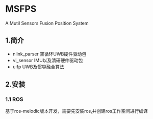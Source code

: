 # MSFPS

A Mutil Sensors Fusion Position System 

## 1.简介　
* nlink_parser 空循环UWB硬件驱动包
* vi_sensor IMU以及清研硬件驱动包
* uifp  UWB及惯导融合算法

## 2.安装

### 1.1 ROS
  基于ros-melodic版本开发，需要先安装ros,并创建ros工作空间进行编译




